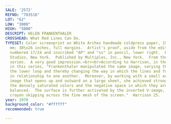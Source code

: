 ```yaml
---
SALE: '2572'
REFNO: "783516"
LOT: "62"
LOW: "3000"
HIGH: "5000"
DESCRIPT: HELEN FRANKENTHALER
CROSSHEAD: What Red Lines Can Do.
TYPESET: Color screenprint on White Arches handmade coldpress paper, 1970.  978x660
  mm; 38½x26 inches, full margins.  Artist's proof, aside from the edition of 75.  Signed,
  numbered 17/24 and inscribed "AP" and "ss" in pencil, lower right.  Printed by Maurel
  Studios, New York.  Published by Multiples, Inc., New York.  From the same-titled
  series.  A very good impression.<br><br>According to Harrison, in the four screenprints
  in this series, "Frankenthaler manipulated the same image, varying the colors of
  the lower loop and thereby changing the way in which the lines and forms are perceived
  in relationship to one another.  Moreover, by working with a small area of drawn
  image that opens up and outward on a large sheet, she achieved strong play between
  the densely saturated colors and the negative space in which they are so precariously
  balanced.  The surface is further activated by the inverted V-image, drawn with
  crayon skipping across the fine mesh of the screen."  Harrison 25.
year: 1970
background_color: "#ffffff"
recommended: true

---
```

